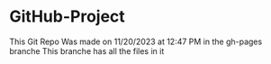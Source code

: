 # GitHub-Project

This Git Repo Was made on 11/20/2023 at 12:47 PM in the gh-pages branche
This branche has all the files in it
